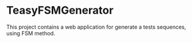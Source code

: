 # TeasyFSMGenerator
This project contains a web application for generate a tests sequences, using FSM method.
